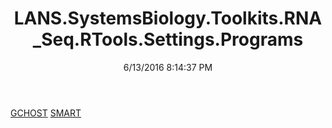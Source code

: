 ﻿---
title: LANS.SystemsBiology.Toolkits.RNA_Seq.RTools.Settings.Programs
date: 6/13/2016 8:14:37 PM
---

[GCHOST](T-LANS.SystemsBiology.Toolkits.RNA_Seq.RTools.Settings.Programs.GCHOST.html)
[SMART](T-LANS.SystemsBiology.Toolkits.RNA_Seq.RTools.Settings.Programs.SMART.html)
